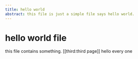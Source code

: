 ```yaml
---
title: hello world
abstract: this file is just a simple file says hello world.
---
```

# hello world file

this file contains something.
[[third:third page]] hello every one
